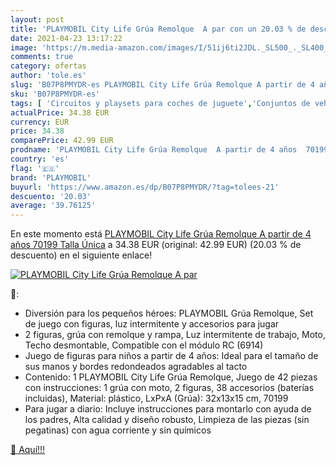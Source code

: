 ```yaml
---
layout: post
title: 'PLAYMOBIL City Life Grúa Remolque  A par con un 20.03 % de descuento'
date: 2021-04-23 13:17:22
image: 'https://m.media-amazon.com/images/I/51ij6ti2JDL._SL500_._SL400_.jpg'
comments: true
category: ofertas
author: 'tole.es'
slug: 'B07P8PMYDR-es PLAYMOBIL City Life Grúa Remolque A partir de 4 años 70199...'
sku: 'B07P8PMYDR-es'
tags: [ 'Circuitos y playsets para coches de juguete','Conjuntos de vehículos de motor para niños','Juguetes','Juguetes y juegos','Muñecos y figuras','Vehículos de juguete para niños','playmobil', ]
actualPrice: 34.38 EUR
currency: EUR
price: 34.38
comparePrice: 42.99 EUR
prodname: 'PLAYMOBIL City Life Grúa Remolque  A partir de 4 años  70199   Talla Única'
country: 'es'
flag: '🇪🇸'
brand: 'PLAYMOBIL'
buyurl: 'https://www.amazon.es/dp/B07P8PMYDR/?tag=tolees-21'
descuento: '20.03'
average: '39.76125'
---
```


En este momento está [PLAYMOBIL City Life Grúa Remolque  A partir de 4 años  70199   Talla Única](https://www.amazon.es/dp/B07P8PMYDR/?tag=tolees-21) a 34.38 EUR (original: 42.99 EUR) (20.03 %  de descuento) en el siguiente enlace!

[![PLAYMOBIL City Life Grúa Remolque  A par](https://m.media-amazon.com/images/I/51ij6ti2JDL._SL500_._SL400_.jpg)](https://www.amazon.es/dp/B07P8PMYDR/?tag=tolees-21)

🔎:

- Diversión para los pequeños héroes: PLAYMOBIL Grúa Remolque, Set de juego con figuras, luz intermitente y accesorios para jugar
- 2 figuras, grúa con remolque y rampa, Luz intermitente de trabajo, Moto, Techo desmontable, Compatible con el módulo RC (6914)
- Juego de figuras para niños a partir de 4 años: Ideal para el tamaño de sus manos y bordes redondeados agradables al tacto
- Contenido: 1 PLAYMOBIL City Life Grúa Remolque, Juego de 42 piezas con instrucciones: 1 grúa con moto, 2 figuras, 38 accesorios (baterías incluidas), Material: plástico, LxPxA (Grúa): 32x13x15 cm, 70199
- Para jugar a diario: Incluye instrucciones para montarlo con ayuda de los padres, Alta calidad y diseño robusto, Limpieza de las piezas (sin pegatinas) con agua corriente y sin químicos

[🛒 Aquí!!!](https://www.amazon.es/dp/B07P8PMYDR/?tag=tolees-21)

